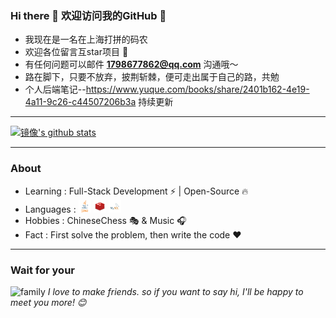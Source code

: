 ### Hi there 🐯 欢迎访问我的GitHub 👏

- 我现在是一名在上海打拼的码农
- 欢迎各位留言互star项目 🌟
- 有任何问题可以邮件 ****1798677862@qq.com****   沟通哦～
- 路在脚下，只要不放弃，披荆斩棘，便可走出属于自己的路，共勉
- 个人后端笔记--https://www.yuque.com/books/share/2401b162-4e19-4a11-9c26-c44507206b3a 持续更新

<hr>

[![镜像's github stats](https://github-readme-stats.vercel.app/api?username=luo-zhimin&show_icons=true&title_color=fff&icon_color=79ff97&text_color=9f9f9f&bg_color=151515)](https://github.com/luo-zhimin)

<hr>

### About
- Learning : Full-Stack Development ⚡ | Open-Source 🔥
- Languages : 
<code><img src="https://raw.githubusercontent.com/github/explore/80688e429a7d4ef2fca1e82350fe8e3517d3494d/topics/java/java.png" height="20px"></code>
<code><img src="https://raw.githubusercontent.com/github/explore/80688e429a7d4ef2fca1e82350fe8e3517d3494d/topics/redis/redis.png" height="20px"></code>
<code><img src="https://raw.githubusercontent.com/github/explore/80688e429a7d4ef2fca1e82350fe8e3517d3494d/topics/mysql/mysql.png" height="20px"></code>
- Hobbies : ChineseChess 🎭 & Music 🎧
- Fact : First solve the problem, then write the code ❤️

<hr>

### Wait for your
 <img src="https://camo.githubusercontent.com/ec0df7b334d15078e980be8f26f35f1bd6f004eaa4a121db42fed361360c1817/68747470733a2f2f6d656469612e67697068792e636f6d2f6d656469612f4c6e516a7057614f4e386e68723231764e572f67697068792e676966" width="44px" alt="family"> <i>I love to make friends. so if you want to say hi, I'll be happy to meet you more! 😊</i>
